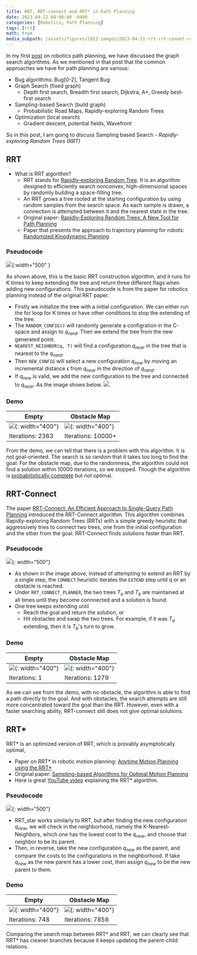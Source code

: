 ```yaml
---
title: RRT, RRT-connect and RRT* in Path Planning
date: 2023-04-22 04:00:00 -0400
categories: [Robotics, Path Planning]
tags: [rrt] 
math: true
media_subpath: /assets/figures/2023-images/2023-04-21-rrt-rrt-connet-rrt-star
---
```


In my first [post](/posts/graph-search-algorithms-in-path-planning/) on robotics path planning, we have discussed the graph search algorithms. As we mentioned in that post that the common approaches we have for path planning are various:

- Bug algorithms: Bug[0-2], Tangent Bug
- Graph Search (fixed graph)
    - Depth first search, Breadth first search, Dijkstra, A*, Greedy best-first search
- Sampling-based Search (build graph)
    - Probabilistic Road Maps, Rapidly-exploring Random Trees
- Optimization (local search)
    - Gradient descent, potential fields, Wavefront

So in this post, I am going to discuss Sampling based Search - *Rapidly-exploring Random Trees (RRT)*

## RRT
- What is RRT algorithm?
    - RRT stands for [Rapidly-exploring Random Tree](https://en.wikipedia.org/wiki/Rapidly-exploring_random_tree). It is an algorithm designed to efficiently search nonconvex, high-dimensional spaces by randomly building a space-filling tree.
    - An RRT grows a tree rooted at the starting configuration by using random samples from the search space. As each sample is drawn, a connection is attempted between it and the nearest state in the tree. 
    - Original paper: [Rapidly-Exploring Random Trees: A New Tool for Path Planning](https://msl.cs.uiuc.edu/~lavalle/papers/Lav98c.pdf)
    - Paper that presents the approach to trajectory planning for robots: [Randomized Kinodynamic Planning](https://msl.cs.uiuc.edu/~lavalle/papers/LavKuf01b.pdf)

### Pseudocode
![](RRT.png){:width="500" }

As shown above, this is the basic RRT construction algorithm, and it runs for K times to keep extending the tree and return three different flags when adding new configurations. This pseudocode is from the paper for robotics planning instead of the original RRT paper.
- Firstly we initialize the tree with a initial configuration. We can either run the for loop for K times or have other conditions to stop the extending of the tree.
- The `RANDOM_CONFIG()` will randomly generate a configration in the C-space and assign to $q_{rand}$. Then we extend the tree from the new generated point. 
- `NEAREST_NEIGHBOR(q, T)` will find a configuration $q_{near}$ in the tree that is nearest to the $q_{rand}$.
- Then `NEW_CONFIG` will select a new configuration $q_{new}$ by moving an incremental distance $\epsilon$ from $q_{near}$ in the direction of $q_{rand}$.
- If $q_{new}$ is valid, we add the new configuration to the tree and connected to $q_{near}$. As the image shows below.
![](extend_op.png)



### Demo

|Empty | Obstacle Map |
| ------- |------- |
|![](RRT_empty.png){: width="400"}| ![](RRT_obstacle.png){: width="400"}|
| Iterations: 2363| Iterations: 10000+|


From the demo, we can tell that there is a problem with this algorithm. It is not goal-oriented. The search is so random that it takes too long to find the goal. For the obstacle map, due to the randomness, the algorithm could not find a solution within 10000 iterations, so we stopped. Though the algorithm is [probabilistically complete](https://people.eecs.berkeley.edu/~pabbeel/cs287-fa19/optreadings/rrtstar.pdf) but not optimal.

## RRT-Connect
The paper [RRT-Connect: An Efficient Approach to Single-Query Path Planning](https://www.cs.cmu.edu/afs/cs/academic/class/15494-s12/readings/kuffner_icra2000.pdf) introduced the RRT-Connect algorithm. This algorithm combines Rapidly-exploring Random Trees (RRTs) with a simple greedy heuristic that aggressively tries to connect two trees, one from the initial configuration and the other from the goal. RRT-Connect finds solutions faster than RRT. 

### Pseudocode
![](RRT_connect.png){: width="500"}

- As shown in the image above, instead of attempting to extend an RRT by a single step, the `CONNECT` heuristic iterates the `EXTEND` step until q or an obstacle is reached.
- Under `RRT_CONNECT_PLANNER`, the two trees $T_a$ and $T_b$ are maintained at all times until they become connnected and a solution is found.
- One tree keeps extending until
    - Reach the goal and return the solution, or
    - Hit obstacles and swap the two trees. For example, if it was $T_a$ extending, then it is $T_b$'s turn to grow.

### Demo

|Empty | Obstacle Map |
| ------- |------- |
|![](RRT_connect_empty.png){: width="400"}| ![](RRT_connect_obstacle.png){: width="400"}|
| Iterations: 1| Iterations: 1279|

As we can see from the demo, with no obstacle, the algorithm is able to find a path directly to the goal. And with obstacles, the search attempts are still more concentrated toward the goal than the RRT. However, even with a faster searching ability, RRT-connect still does not give optimal solutions.

## RRT*
RRT* is an optimized version of RRT, which is provably asymptotically optimal,
- Paper on RRT* in robotic motion planning: [Anytime Motion Planning using the RRT*](https://people.csail.mit.edu/teller/pubs/KaramanEtAl_ICRA_2011.pdf)
- Original paper: [Sampling-based Algorithms for Optimal Motion Planning](https://arxiv.org/abs/1105.1186)
- Here is great [YouTube video](https://youtu.be/_aqwJBx2NFk) explaining the RRT* algorithm.

### Pseudocode
![](RRT_star.png){: width="500"}

- RRT_star works similarly to RRT, but after finding the new configuration $q_{new}$, we will check in the neighborhood, namely the K-Nearest-Neighbors, which one has the lowest cost to the $q_{new}$, and choose that neighbor to be its parent. 
- Then, in reverse, take the new configuration $q_{new}$ as the parent, and compare the costs to the configurations in the neighborhood. If take $q_{new}$ as the new parent has a lower cost, then assign $q_{new}$ to be the new parent to them.

### Demo

|Empty | Obstacle Map |
| ------- |------- |
|![](RRT_star_empty.png){: width="400"}| ![](RRT_star_obstacle.png){: width="400"}|
| Iterations: 748| Iterations: 7858|

Comparing the search map between RRT* and RRT, we can clearly see that RRT* has cleaner branches because it keeps updating the parent-child relations.
